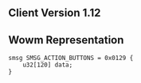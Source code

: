 ## Client Version 1.12

## Wowm Representation
```rust,ignore
smsg SMSG_ACTION_BUTTONS = 0x0129 {
    u32[120] data;    
}

```

